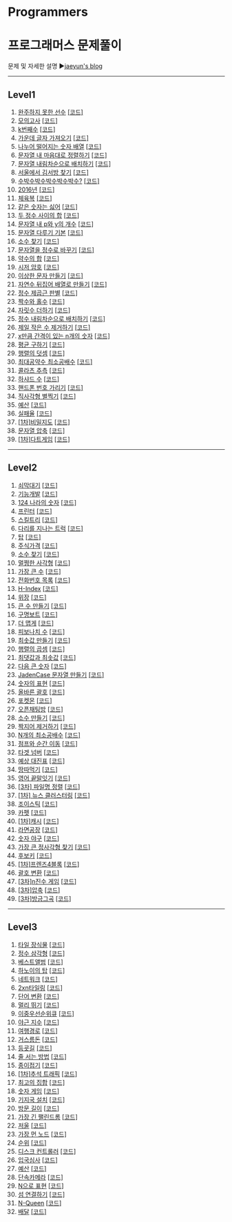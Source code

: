# Programmers
프로그래머스 문제풀이
======================
문제 및 자세한 설명
▶[jaeyun's blog](https://blog.naver.com/jaeyoon_95)

- - -
## Level1
1.  [완주하지 못한 선수](https://blog.naver.com/jaeyoon_95/221699019215)  [[코드]](https://github.com/jaeyun95/Programmers/blob/master/level1/level1_ex01.py)
2.  [모의고사](https://blog.naver.com/jaeyoon_95/221699270461)  [[코드]](https://github.com/jaeyun95/Programmers/blob/master/level1/level1_ex02.py) 
3.  [k번째수](https://blog.naver.com/jaeyoon_95/221699469800)  [[코드]](https://github.com/jaeyun95/Programmers/blob/master/level1/level1_ex03.py)
4.  [가운데 글자 가져오기](https://blog.naver.com/jaeyoon_95/221699846046)  [[코드]](https://github.com/jaeyun95/Programmers/blob/master/level1/level1_ex04.py)
5.  [나누어 떨어지는 숫자 배열](https://blog.naver.com/jaeyoon_95/221699858266)  [[코드]](https://github.com/jaeyun95/Programmers/blob/master/level1/level1_ex05.py)
6.  [문자열 내 마음대로 정렬하기](https://blog.naver.com/jaeyoon_95/221699888733)  [[코드]](https://github.com/jaeyun95/Programmers/blob/master/level1/level1_ex06.py)
7.  [문자열 내림차순으로 배치하기](https://blog.naver.com/jaeyoon_95/221700245940)  [[코드]](https://github.com/jaeyun95/Programmers/blob/master/level1/level1_ex07.py)
8.  [서울에서 김서방 찾기](https://blog.naver.com/jaeyoon_95/221700250866)  [[코드]](https://github.com/jaeyun95/Programmers/blob/master/level1/level1_ex08.py)
9.  [수박수박수박수박수박수?](https://blog.naver.com/jaeyoon_95/221700259128)  [[코드]](https://github.com/jaeyun95/Programmers/blob/master/level1/level1_ex09.py)
10. [2016년](https://blog.naver.com/jaeyoon_95/221700919968)  [[코드]](https://github.com/jaeyun95/Programmers/blob/master/level1/level1_ex10.py)
11. [체육복](https://blog.naver.com/jaeyoon_95/221700325034)  [[코드]](https://github.com/jaeyun95/Programmers/blob/master/level1/level1_ex11.py)
12. [같은 숫자는 싫어](https://blog.naver.com/jaeyoon_95/221700989961)  [[코드]](https://github.com/jaeyun95/Programmers/blob/master/level1/level1_ex12.py)
13. [두 정수 사이의 합](https://blog.naver.com/jaeyoon_95/221701842986)  [[코드]](https://github.com/jaeyun95/Programmers/blob/master/level1/level1_ex13.py)
14. [문자열 내 p와 y의 개수](https://blog.naver.com/jaeyoon_95/221701851164)  [[코드]](https://github.com/jaeyun95/Programmers/blob/master/level1/level1_ex14.py)
15. [문자열 다루기 기본](https://blog.naver.com/jaeyoon_95/221701881726)  [[코드]](https://github.com/jaeyun95/Programmers/blob/master/level1/level1_ex15.py)
16. [소수 찾기](https://blog.naver.com/jaeyoon_95/221701907871)  [[코드]](https://github.com/jaeyun95/Programmers/blob/master/level1/level1_ex16.py)
17. [문자열을 정수로 바꾸기](https://blog.naver.com/jaeyoon_95/221701912497)  [[코드]](https://github.com/jaeyun95/Programmers/blob/master/level1/level1_ex17.py)
18. [약수의 합](https://blog.naver.com/jaeyoon_95/221701917837)  [[코드]](https://github.com/jaeyun95/Programmers/blob/master/level1/level1_ex18.py)
19. [시저 암호](https://blog.naver.com/jaeyoon_95/221701946608)  [[코드]](https://github.com/jaeyun95/Programmers/blob/master/level1/level1_ex19.py)
20. [이상한 문자 만들기](https://blog.naver.com/jaeyoon_95/221701964701)  [[코드]](https://github.com/jaeyun95/Programmers/blob/master/level1/level1_ex20.py)
21. [자연수 뒤집어 배열로 만들기](https://blog.naver.com/jaeyoon_95/221702314193)  [[코드]](https://github.com/jaeyun95/Programmers/blob/master/level1/level1_ex21.py)
22. [정수 제곱근 판별](https://blog.naver.com/jaeyoon_95/221702322437)  [[코드]](https://github.com/jaeyun95/Programmers/blob/master/level1/level1_ex22.py)
23. [짝수와 홀수](https://blog.naver.com/jaeyoon_95/221702328242)  [[코드]](https://github.com/jaeyun95/Programmers/blob/master/level1/level1_ex23.py)
24. [자릿수 더하기](https://blog.naver.com/jaeyoon_95/221702330434)  [[코드]](https://github.com/jaeyun95/Programmers/blob/master/level1/level1_ex24.py)
25. [정수 내림차순으로 배치하기](https://blog.naver.com/jaeyoon_95/221702339224)  [[코드]](https://github.com/jaeyun95/Programmers/blob/master/level1/level1_ex25.py)
26. [제일 작은 수 제거하기](https://blog.naver.com/jaeyoon_95/221702344613)  [[코드]](https://github.com/jaeyun95/Programmers/blob/master/level1/level1_ex26.py)
27. [x만큼 간격이 있는 n개의 숫자](https://blog.naver.com/jaeyoon_95/221702388000)  [[코드]](https://github.com/jaeyun95/Programmers/blob/master/level1/level1_ex27.py)
28. [평균 구하기](https://blog.naver.com/jaeyoon_95/221702389440)  [[코드]](https://github.com/jaeyun95/Programmers/blob/master/level1/level1_ex28.py)
29. [행렬의 덧셈](https://blog.naver.com/jaeyoon_95/221702392168)  [[코드]](https://github.com/jaeyun95/Programmers/blob/master/level1/level1_ex29.py)
30. [최대공약수 최소공배수](https://blog.naver.com/jaeyoon_95/221702934952)  [[코드]](https://github.com/jaeyun95/Programmers/blob/master/level1/level1_ex30.py)
31. [콜라츠 추측](https://blog.naver.com/jaeyoon_95/221702944016)  [[코드]](https://github.com/jaeyun95/Programmers/blob/master/level1/level1_ex31.py)
32. [하샤드 수](https://blog.naver.com/jaeyoon_95/221702965068)  [[코드]](https://github.com/jaeyun95/Programmers/blob/master/level1/level1_ex32.py)
33. [핸드폰 번호 가리기](https://blog.naver.com/jaeyoon_95/221702971014)  [[코드]](https://github.com/jaeyun95/Programmers/blob/master/level1/level1_ex33.py)
34. [직사각형 별찍기](https://blog.naver.com/jaeyoon_95/221702974781)  [[코드]](https://github.com/jaeyun95/Programmers/blob/master/level1/level1_ex34.py)
35. [예산](https://blog.naver.com/jaeyoon_95/221702984724)  [[코드]](https://github.com/jaeyun95/Programmers/blob/master/level1/level1_ex35.py)
36. [실패율](https://blog.naver.com/jaeyoon_95/221703160358)  [[코드]](https://github.com/jaeyun95/Programmers/blob/master/level1/level1_ex36.py)
37. [[1차]비밀지도](https://blog.naver.com/jaeyoon_95/221703901363)  [[코드]](https://github.com/jaeyun95/Programmers/blob/master/level1/level1_ex37.py)
38. [문자열 압축](https://blog.naver.com/jaeyoon_95/221704595432)  [[코드]](https://github.com/jaeyun95/Programmers/blob/master/level1/level1_ex38.py)
39. [[1차]다트게임](https://blog.naver.com/jaeyoon_95/221705684027)  [[코드]](https://github.com/jaeyun95/Programmers/blob/master/level1/level1_ex39.py)



- - -
## Level2
1.  [쇠막대기](https://blog.naver.com/jaeyoon_95/221706844637)  [[코드]](https://github.com/jaeyun95/Programmers/blob/master/level2/level2_ex01.py)
2.  [기능개발](https://blog.naver.com/jaeyoon_95/221707653375)  [[코드]](https://github.com/jaeyun95/Programmers/blob/master/level2/level2_ex02.py)
3.  [124 나라의 숫자](https://blog.naver.com/jaeyoon_95/221707757271)  [[코드]](https://github.com/jaeyun95/Programmers/blob/master/level2/level2_ex03.py)
4.  [프린터](https://blog.naver.com/jaeyoon_95/221709023552)  [[코드]](https://github.com/jaeyun95/Programmers/blob/master/level2/level2_ex04.py)
5.  [스킬트리](https://blog.naver.com/jaeyoon_95/221709073751)  [[코드]](https://github.com/jaeyun95/Programmers/blob/master/level2/level2_ex05.py)
6.  [다리를 지나는 트럭](https://blog.naver.com/jaeyoon_95/221709671603)  [[코드]](https://github.com/jaeyun95/Programmers/blob/master/level2/level2_ex06.py)
7.  [탑](https://blog.naver.com/jaeyoon_95/221709722872)  [[코드]](https://github.com/jaeyun95/Programmers/blob/master/level2/level2_ex07.py)
8.  [주식가격](https://blog.naver.com/jaeyoon_95/221710257547)  [[코드]](https://github.com/jaeyun95/Programmers/blob/master/level2/level2_ex08.py)
9.  [소수 찾기](https://blog.naver.com/jaeyoon_95/221710304533)  [[코드]](https://github.com/jaeyun95/Programmers/blob/master/level2/level2_ex09.py)
10. [멀쩡한 사각형](https://blog.naver.com/jaeyoon_95/221710431145)  [[코드]](https://github.com/jaeyun95/Programmers/blob/master/level2/level2_ex10.py)
11. [가장 큰 수](https://blog.naver.com/jaeyoon_95/221710712059)  [[코드]](https://github.com/jaeyun95/Programmers/blob/master/level2/level2_ex11.py)
12. [전화번호 목록](https://blog.naver.com/jaeyoon_95/221711145601)  [[코드]](https://github.com/jaeyun95/Programmers/blob/master/level2/level2_ex12.py)
13. [H-Index](https://blog.naver.com/jaeyoon_95/221713123395)  [[코드]](https://github.com/jaeyun95/Programmers/blob/master/level2/level2_ex13.py)
14. [위장](https://blog.naver.com/jaeyoon_95/221713151751)  [[코드]](https://github.com/jaeyun95/Programmers/blob/master/level2/level2_ex14.py)
15. [큰 수 만들기](https://blog.naver.com/jaeyoon_95/221713839265)  [[코드]](https://github.com/jaeyun95/Programmers/blob/master/level2/level2_ex15.py)
16. [구명보트](https://blog.naver.com/jaeyoon_95/221720517205)  [[코드]](https://github.com/jaeyun95/Programmers/blob/master/level2/level2_ex16.py)
17. [더 맵게](https://blog.naver.com/jaeyoon_95/221721020616)  [[코드]](https://github.com/jaeyun95/Programmers/blob/master/level2/level2_ex17.py)
18. [피보나치 수](https://blog.naver.com/jaeyoon_95/221721567290)  [[코드]](https://github.com/jaeyun95/Programmers/blob/master/level2/level2_ex18.py)
19. [최솟값 만들기](https://blog.naver.com/jaeyoon_95/221722045583)  [[코드]](https://github.com/jaeyun95/Programmers/blob/master/level2/level2_ex19.py)
20. [행렬의 곱셈](https://blog.naver.com/jaeyoon_95/221722145960)  [[코드]](https://github.com/jaeyun95/Programmers/blob/master/level2/level2_ex20.py)
21. [최댓값과 최솟값](https://blog.naver.com/jaeyoon_95/221722312233)  [[코드]](https://github.com/jaeyun95/Programmers/blob/master/level2/level2_ex21.py)
22. [다음 큰 숫자](https://blog.naver.com/jaeyoon_95/221722371771)  [[코드]](https://github.com/jaeyun95/Programmers/blob/master/level2/level2_ex22.py)
23. [JadenCase 문자열 만들기](https://blog.naver.com/jaeyoon_95/221722522524)  [[코드]](https://github.com/jaeyun95/Programmers/blob/master/level2/level2_ex23.py)
24. [숫자의 표현](https://blog.naver.com/jaeyoon_95/221723203367)  [[코드]](https://github.com/jaeyun95/Programmers/blob/master/level2/level2_ex24.py)
25. [올바른 괄호](https://blog.naver.com/jaeyoon_95/221724204642)  [[코드]](https://github.com/jaeyun95/Programmers/blob/master/level2/level2_ex25.py)
26. [포켓몬](https://blog.naver.com/jaeyoon_95/221725010773)  [[코드]](https://github.com/jaeyun95/Programmers/blob/master/level2/level2_ex26.py)
27. [오픈채팅방](https://blog.naver.com/jaeyoon_95/221727380483)  [[코드]](https://github.com/jaeyun95/Programmers/blob/master/level2/level2_ex27.py)
28. [소수 만들기](https://blog.naver.com/jaeyoon_95/221729372948)  [[코드]](https://github.com/jaeyun95/Programmers/blob/master/level2/level2_ex28.py)
29. [짝지어 제거하기](https://blog.naver.com/jaeyoon_95/221731751622)  [[코드]](https://github.com/jaeyun95/Programmers/blob/master/level2/level2_ex29.py)
30. [N개의 최소공배수](https://blog.naver.com/jaeyoon_95/221732097330)  [[코드]](https://github.com/jaeyun95/Programmers/blob/master/level2/level2_ex30.py)
31. [점프와 순간 이동](https://blog.naver.com/jaeyoon_95/221732118920)  [[코드]](https://github.com/jaeyun95/Programmers/blob/master/level2/level2_ex31.py)
32. [타겟 넘버](https://blog.naver.com/jaeyoon_95/221732162754)  [[코드]](https://github.com/jaeyun95/Programmers/blob/master/level2/level2_ex32.py)
33. [예상 대진표](https://blog.naver.com/jaeyoon_95/221733001984)  [[코드]](https://github.com/jaeyun95/Programmers/blob/master/level2/level2_ex33.py)
34. [땅따먹기](https://blog.naver.com/jaeyoon_95/221736714900)  [[코드]](https://github.com/jaeyun95/Programmers/blob/master/level2/level2_ex34.py)
35. [영어 끝말잇기](https://blog.naver.com/jaeyoon_95/221738180940)  [[코드]](https://github.com/jaeyun95/Programmers/blob/master/level2/level2_ex35.py)
36. [[3차] 파일명 정렬](https://blog.naver.com/jaeyoon_95/221738445434)  [[코드]](https://github.com/jaeyun95/Programmers/blob/master/level2/level2_ex36.py)
37. [[1차] 뉴스 클러스터링](https://blog.naver.com/jaeyoon_95/221740577229)  [[코드]](https://github.com/jaeyun95/Programmers/blob/master/level2/level2_ex37.py)
38. [조이스틱](https://blog.naver.com/jaeyoon_95/221740770765)  [[코드]](https://github.com/jaeyun95/Programmers/blob/master/level2/level2_ex38.py)
39. [카펫](https://blog.naver.com/jaeyoon_95/221742960068)  [[코드]](https://github.com/jaeyun95/Programmers/blob/master/level2/level2_ex39.py)
40. [[1차]캐시](https://blog.naver.com/jaeyoon_95/221751139542)  [[코드]](https://github.com/jaeyun95/Programmers/blob/master/level2/level2_ex40.py)
41. [라면공장](https://blog.naver.com/jaeyoon_95/221751307557)  [[코드]](https://github.com/jaeyun95/Programmers/blob/master/level2/level2_ex41.py)
42. [숫자 야구](https://blog.naver.com/jaeyoon_95/221752696659)  [[코드]](https://github.com/jaeyun95/Programmers/blob/master/level2/level2_ex42.py)
43. [가장 큰 정사각형 찾기](https://blog.naver.com/jaeyoon_95/221753752967)  [[코드]](https://github.com/jaeyun95/Programmers/blob/master/level2/level2_ex43.py)
44. [후보키](https://blog.naver.com/jaeyoon_95/221756357659)  [[코드]](https://github.com/jaeyun95/Programmers/blob/master/level2/level2_ex44.py)
45. [[1차]프렌즈4블록](https://blog.naver.com/jaeyoon_95/221757680690)  [[코드]](https://github.com/jaeyun95/Programmers/blob/master/level2/level2_ex45.py)
46. [괄호 변환](https://blog.naver.com/jaeyoon_95/221757771820)  [[코드]](https://github.com/jaeyun95/Programmers/blob/master/level2/level2_ex46.py)
47. [[3차]n진수 게임](https://blog.naver.com/jaeyoon_95/221757873570)  [[코드]](https://github.com/jaeyun95/Programmers/blob/master/level2/level2_ex47.py)
48. [[3차]압축](https://blog.naver.com/jaeyoon_95/221757982665)  [[코드]](https://github.com/jaeyun95/Programmers/blob/master/level2/level2_ex48.py)
49. [[3차]방금그곡](https://blog.naver.com/jaeyoon_95/221758073646)  [[코드]](https://github.com/jaeyun95/Programmers/blob/master/level2/level2_ex49.py)



- - -
## Level3
1.  [타일 장식물](https://blog.naver.com/jaeyoon_95/221758398813)  [[코드]](https://github.com/jaeyun95/Programmers/blob/master/level3/level3_ex01.py)
2.  [정수 삼각형](https://blog.naver.com/jaeyoon_95/221758478794)  [[코드]](https://github.com/jaeyun95/Programmers/blob/master/level3/level3_ex02.py)
3.  [베스트앨범](https://blog.naver.com/jaeyoon_95/221760776925)  [[코드]](https://github.com/jaeyun95/Programmers/blob/master/level3/level3_ex03.py)
4.  [하노이의 탑](https://blog.naver.com/jaeyoon_95/221762231876)  [[코드]](https://github.com/jaeyun95/Programmers/blob/master/level3/level3_ex04.py)
5.  [네트워크](https://blog.naver.com/jaeyoon_95/221763404171)  [[코드]](https://github.com/jaeyun95/Programmers/blob/master/level3/level3_ex05.py)
6.  [2xn타일링](https://blog.naver.com/jaeyoon_95/221764711037)  [[코드]](https://github.com/jaeyun95/Programmers/blob/master/level3/level3_ex06.py)
7.  [단어 변환](https://blog.naver.com/jaeyoon_95/221766184665)  [[코드]](https://github.com/jaeyun95/Programmers/blob/master/level3/level3_ex07.py)
8.  [멀리 뛰기](https://blog.naver.com/jaeyoon_95/221767418830)  [[코드]](https://github.com/jaeyun95/Programmers/blob/master/level3/level3_ex08.py)
9.  [이중우선순위큐](https://blog.naver.com/jaeyoon_95/221768909836)  [[코드]](https://github.com/jaeyun95/Programmers/blob/master/level3/level3_ex09.py)
10.  [야근 지수](https://blog.naver.com/jaeyoon_95/221771417379)  [[코드]](https://github.com/jaeyun95/Programmers/blob/master/level3/level3_ex10.py)
11.  [여행경로](https://blog.naver.com/jaeyoon_95/221776615215)  [[코드]](https://github.com/jaeyun95/Programmers/blob/master/level3/level3_ex11.py)
12.  [거스름돈](https://blog.naver.com/jaeyoon_95/221777150657)  [[코드]](https://github.com/jaeyun95/Programmers/blob/master/level3/level3_ex12.py)
13.  [등굣길](https://blog.naver.com/jaeyoon_95/221777899359)  [[코드]](https://github.com/jaeyun95/Programmers/blob/master/level3/level3_ex13.py)
14.  [줄 서는 방법](https://blog.naver.com/jaeyoon_95/221781918942)  [[코드]](https://github.com/jaeyun95/Programmers/blob/master/level3/level3_ex14.py)
15.  [종이접기](https://blog.naver.com/jaeyoon_95/221783992818)  [[코드]](https://github.com/jaeyun95/Programmers/blob/master/level3/level3_ex15.py)
16.  [[1차]추석 트래픽](https://blog.naver.com/jaeyoon_95/221785623474)  [[코드]](https://github.com/jaeyun95/Programmers/blob/master/level3/level3_ex16.py)
17.  [최고의 집합](https://blog.naver.com/jaeyoon_95/221785629862)  [[코드]](https://github.com/jaeyun95/Programmers/blob/master/level3/level3_ex17.py)
18.  [숫자 게임](https://blog.naver.com/jaeyoon_95/221787938627)  [[코드]](https://github.com/jaeyun95/Programmers/blob/master/level3/level3_ex18.py)
19.  [기지국 설치](https://blog.naver.com/jaeyoon_95/221789210628)  [[코드]](https://github.com/jaeyun95/Programmers/blob/master/level3/level3_ex19.py)
20.  [방문 길이](https://blog.naver.com/jaeyoon_95/221790432130)  [[코드]](https://github.com/jaeyun95/Programmers/blob/master/level3/level3_ex20.py)
21.  [가장 긴 팰린드롬](https://blog.naver.com/jaeyoon_95/221790815738)  [[코드]](https://github.com/jaeyun95/Programmers/blob/master/level3/level3_ex21.py)
22.  [저울](https://blog.naver.com/jaeyoon_95/221829156783)  [[코드]](https://github.com/jaeyun95/Programmers/blob/master/level3/level3_ex22.py)
23.  [가장 먼 노드](https://blog.naver.com/jaeyoon_95/221829882739)  [[코드]](https://github.com/jaeyun95/Programmers/blob/master/level3/level3_ex23.py)
24.  [순위](https://blog.naver.com/jaeyoon_95/221845693589)  [[코드]](https://github.com/jaeyun95/Programmers/blob/master/level3/level3_ex24.py)
25.  [디스크 컨트롤러](https://blog.naver.com/jaeyoon_95/221857035876)  [[코드]](https://github.com/jaeyun95/Programmers/blob/master/level3/level3_ex25.py)
26.  [입국심사](https://blog.naver.com/jaeyoon_95/221858749208)  [[코드]](https://github.com/jaeyun95/Programmers/blob/master/level3/level3_ex26.py)
27.  [예산](https://blog.naver.com/jaeyoon_95/221860748324)  [[코드]](https://github.com/jaeyun95/Programmers/blob/master/level3/level3_ex27.py)
28.  [단속카메라](https://blog.naver.com/jaeyoon_95/221867231172)  [[코드]](https://github.com/jaeyun95/Programmers/blob/master/level3/level3_ex28.py)
29.  [﻿N으로 표현](https://blog.naver.com/jaeyoon_95/221869365904)  [[코드]](https://github.com/jaeyun95/Programmers/blob/master/level3/level3_ex29.py)
30.  [섬 연결하기](https://blog.naver.com/jaeyoon_95/221872563653)  [[코드]](https://github.com/jaeyun95/Programmers/blob/master/level3/level3_ex30.py)
31.  [N-Queen](https://blog.naver.com/jaeyoon_95/221877771560)  [[코드]](https://github.com/jaeyun95/Programmers/blob/master/level3/level3_ex31.py)
32.  [배달](https://blog.naver.com/jaeyoon_95/221885192789)  [[코드]](https://github.com/jaeyun95/Programmers/blob/master/level3/level3_ex32.py)